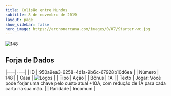 ```yaml
---
title: Colisão entre Mundos
subtitle: 8 de novembro de 2019
layout: page
show_sidebar: false
hero_image: https://archonarcana.com/images/0/07/Starter-wc.jpg
---
```


![148](https://cdn.keyforgegame.com/media/card_front/pt/452_148_CPWMQCQ2MMX7_pt.png)

## Forja de Dados

|----|----|
| ID | 950a9ea3-6258-4d1a-9b6c-67928b10d6ea |
| Número | 148 |
| Casa | ![Logos](https://archonarcana.com/images/thumb/c/ce/Logos.png/22px-Logos.png "Logos") |
| Tipo | Ação |
| Bônus | 1A |
| Texto | Jogar: Você pode forjar uma chave pelo custo atual +10A, com redução de 1A para cada carta na sua mão. |
| Raridade | Incomum |

